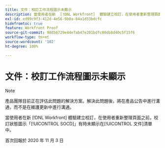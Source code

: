 ```yaml
---
title: 文件：校訂工作流程圖示未顯示
description: 當使用者在新  [!DNL Workfront]  體驗建立校訂，在使用者重新整理頁面之前，校訂狀態圖示「SOCD」有時未顯示在文件清單中。
exl-id: ed99c9f3-412d-4e56-9b0a-84a1d53bdcfc
hidefromtoc: true
feature: Workfront Proof
source-git-commit: 98d56729e44e7ab47e201bdfc00db8d40c5f15f6
workflow-type: tm+mt
source-wordcount: '102'
ht-degree: 100%

---
```


# 文件：校訂工作流程圖示未顯示

<!--Converted to story-->

>[!NOTE]
>
>產品團隊目前正在評估此問題的解決方案。解決此問題後，將在產品公告中進行溝通，而不是在維護更新中進行溝通。

當使用者在新 [!DNL Workfront] 體驗建立校訂，在使用者重新整理頁面之前，校訂狀態圖示「[!UICONTROL SOCD]」有時未顯示在[!UICONTROL 文件]清單中。

首次回報於 2020 年 11 月 3 日
